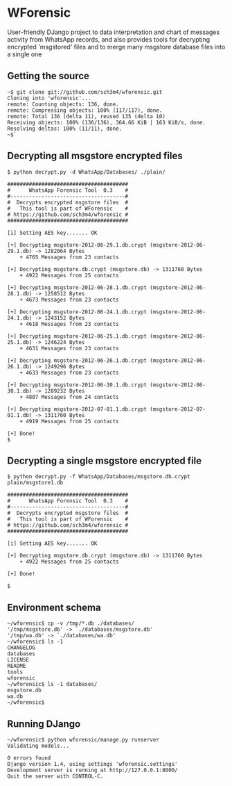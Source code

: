 # WForensic

User-friendly DJango project to data interpretation and chart of messages activity from WhatsApp records, and also provides tools for decrypting encrypted 'msgstored' files and to merge many msgstore database files into a single one


## Getting the source

    ~$ git clone git://github.com/sch3m4/wforensic.git
    Cloning into 'wforensic'...
    remote: Counting objects: 136, done.
    remote: Compressing objects: 100% (117/117), done.
    remote: Total 136 (delta 11), reused 135 (delta 10)
    Receiving objects: 100% (136/136), 364.66 KiB | 163 KiB/s, done.
    Resolving deltas: 100% (11/11), done.
    ~$`

## Decrypting all msgstore encrypted files

    $ python decrypt.py -d WhatsApp/Databases/ ./plain/
    
    #######################################
    #      WhatsApp Forensic Tool  0.3    #
    #-------------------------------------#
    #  Decrypts encrypted msgstore files  #
    #   This tool is part of WForensic    #
    # https://github.com/sch3m4/wforensic #
    #######################################
    
    [i] Setting AES key....... OK
    
    [+] Decrypting msgstore-2012-06-29.1.db.crypt (msgstore-2012-06-29.1.db) -> 1282064 Bytes 
        + 4765 Messages from 23 contacts
    
    [+] Decrypting msgstore.db.crypt (msgstore.db) -> 1311760 Bytes 
        + 4922 Messages from 25 contacts 
    
    [+] Decrypting msgstore-2012-06-28.1.db.crypt (msgstore-2012-06-28.1.db) -> 1258512 Bytes 
        + 4673 Messages from 23 contacts 
    
    [+] Decrypting msgstore-2012-06-24.1.db.crypt (msgstore-2012-06-24.1.db) -> 1243152 Bytes 
        + 4618 Messages from 23 contacts 
    
    [+] Decrypting msgstore-2012-06-25.1.db.crypt (msgstore-2012-06-25.1.db) -> 1246224 Bytes 
        + 4631 Messages from 23 contacts 
    
    [+] Decrypting msgstore-2012-06-26.1.db.crypt (msgstore-2012-06-26.1.db) -> 1249296 Bytes 
        + 4633 Messages from 23 contacts 
    
    [+] Decrypting msgstore-2012-06-30.1.db.crypt (msgstore-2012-06-30.1.db) -> 1289232 Bytes 
        + 4807 Messages from 24 contacts 
    
    [+] Decrypting msgstore-2012-07-01.1.db.crypt (msgstore-2012-07-01.1.db) -> 1311760 Bytes 
        + 4919 Messages from 25 contacts 
    
    [+] Done!
    $

## Decrypting a single msgstore encrypted file

    $ python decrypt.py -f WhatsApp/Databases/msgstore.db.crypt plain/msgstore1.db
    
    #######################################
    #      WhatsApp Forensic Tool  0.3    #
    #-------------------------------------#
    #  Decrypts encrypted msgstore files  #
    #   This tool is part of WForensic    #
    # https://github.com/sch3m4/wforensic #
    #######################################
    
    [i] Setting AES key....... OK
    
    [+] Decrypting msgstore.db.crypt (msgstore.db) -> 1311760 Bytes 
        + 4922 Messages from 25 contacts 
    
    [+] Done!
    
    $

## Environment schema

    ~/wforensic$ cp -v /tmp/*.db ./databases/
    '/tmp/msgstore.db' -> `./databases/msgstore.db'
    '/tmp/wa.db' -> `./databases/wa.db'
    ~/wforensic$ ls -1
    CHANGELOG
    databases
    LICENSE
    README
    tools
    wforensic
    ~/wforensic$ ls -1 databases/
    msgstore.db
    wa.db
    ~/wforensic$

## Running DJango

    ~/wforensic$ python wforensic/manage.py runserver
    Validating models...
    
    0 errors found
    Django version 1.4, using settings 'wforensic.settings'
    Development server is running at http://127.0.0.1:8000/
    Quit the server with CONTROL-C.
